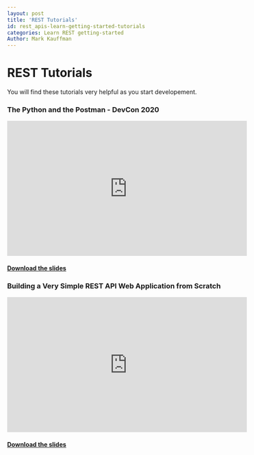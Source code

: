 ```yaml
---
layout: post
title: 'REST Tutorials'
id: rest_apis-learn-getting-started-tutorials
categories: Learn REST getting-started
Author: Mark Kauffman
---
```


<VersioningTracker frontMatter={frontMatter}/>

# REST Tutorials

You will find these tutorials very helpful as you start developement.

### The Python and the Postman - DevCon 2020

<iframe width="560" height="315" src="https://www.youtube.com/embed/TbMmFuPu9Pg" title="The Python and the Postman - DevCon 2020" frameborder="0" allow="accelerometer; autoplay; clipboard-write; encrypted-media; gyroscope; picture-in-picture; fullscreen; web-share;" allowfullscreen></iframe>

<!-- <iframe width="560" height="315" src="https://www.youtube.com/embed/QwvzeyI65xA" title="YouTube video player" frameborder="0" allow="accelerometer; autoplay; clipboard-write; encrypted-media; gyroscope; picture-in-picture; web-share" allowfullscreen></iframe> -->

#### [Download the slides](/assets/files/DevCon2020-MBK-PythonAndPostman.pdf)

### Building a Very Simple REST API Web Application from Scratch

<iframe width="560" height="315" src="https://www.youtube.com/embed/z1ZETIdGeMM" title="YouTube video player" frameborder="0" allow="accelerometer; autoplay; clipboard-write; encrypted-media; gyroscope; picture-in-picture; fullscreen; web-share" allowfullscreen></iframe>

#### [Download the slides](/assets/files/DevCon2020-MBK-SimpleRESTwebApp.pdf)

<AuthorBox frontMatter={frontMatter}/>
